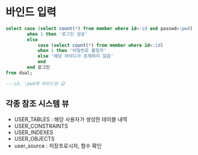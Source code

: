 # 바인드 입력
```sql
select case (select count(*) from member where id=:id and passwd=:pwd)
        when 1 then '로그인 성공'
        else
            case (select count(*) from member where id=:id)
            when 1 then '비밀번호 불일치'
            else '해당 아이디가 존재하지 않음'
            end
        end 로그인
from dual;

--:id, :pwd에 바인드된 값
```

## 각종 참조 시스템 뷰
- USER_TABLES : 해당 사용자가 생성한 테이블 내역
- USER_CONSTRAINTS
- USER_INDEXES
- USER_OBJECTS
- user_source : 저장프로시저, 함수 확인
